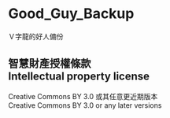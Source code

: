 Good_Guy_Backup
===============

Ｖ字龍的好人備份

智慧財產授權條款<br>Intellectual property license
----------------------------------------------------
Creative Commons BY 3.0 或其任意更近期版本  
Creative Commons BY 3.0 or any later versions
